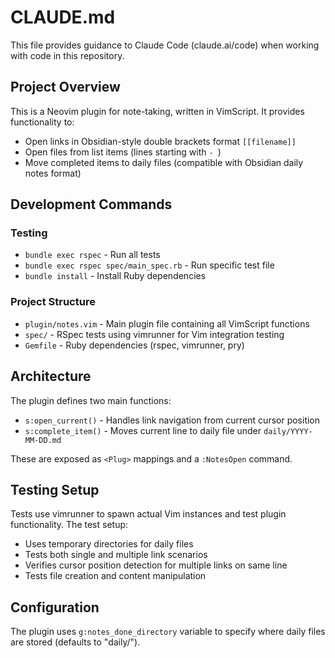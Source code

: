 # CLAUDE.md

This file provides guidance to Claude Code (claude.ai/code) when working with code in this repository.

## Project Overview

This is a Neovim plugin for note-taking, written in VimScript. It provides functionality to:
- Open links in Obsidian-style double brackets format `[[filename]]`
- Open files from list items (lines starting with `- `)
- Move completed items to daily files (compatible with Obsidian daily notes format)

## Development Commands

### Testing
- `bundle exec rspec` - Run all tests
- `bundle exec rspec spec/main_spec.rb` - Run specific test file
- `bundle install` - Install Ruby dependencies

### Project Structure
- `plugin/notes.vim` - Main plugin file containing all VimScript functions
- `spec/` - RSpec tests using vimrunner for Vim integration testing
- `Gemfile` - Ruby dependencies (rspec, vimrunner, pry)

## Architecture

The plugin defines two main functions:
- `s:open_current()` - Handles link navigation from current cursor position
- `s:complete_item()` - Moves current line to daily file under `daily/YYYY-MM-DD.md`

These are exposed as `<Plug>` mappings and a `:NotesOpen` command.

## Testing Setup

Tests use vimrunner to spawn actual Vim instances and test plugin functionality. The test setup:
- Uses temporary directories for daily files
- Tests both single and multiple link scenarios  
- Verifies cursor position detection for multiple links on same line
- Tests file creation and content manipulation

## Configuration

The plugin uses `g:notes_done_directory` variable to specify where daily files are stored (defaults to "daily/").